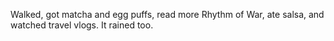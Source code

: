 Walked, got matcha and egg puffs, read more Rhythm of War, ate salsa, and watched travel vlogs. It rained too.

